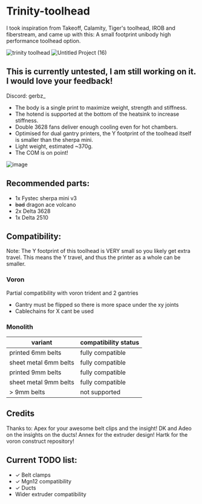 # __Trinity-toolhead__

I took inspiration from Takeoff, Calamity, Tiger's toolhead, IROB and fiberstream, and came up with this: 
A small footprint unibody high performance toolhead option.

![trinity toolhead](https://github.com/user-attachments/assets/41433778-24b4-4971-bae2-0df017a28b86)
![Untitled Project (16)](https://github.com/user-attachments/assets/cbb489eb-387c-4980-9744-d056e0c275b1)

## This is currently untested, I am still working on it. I would love your feedback!

Discord: gerbz_

* The body is a single print to maximize weight, strength and stiffness.
* The hotend is supported at the bottom of the heatsink to increase stiffness.
* Double 3628 fans deliver enough cooling even for hot chambers.
* Optimised for dual gantry printers, the Y footprint of the toolhead itself is smaller than the sherpa mini.
* Light weight, estimated ~370g.
* The COM is on point!
  
![image](https://github.com/user-attachments/assets/4b7fee9b-9277-448e-b6ef-d20bfc20db1b)

## Recommended parts:
* 1x Fystec sherpa mini v3
* ~~bad~~ dragon ace volcano
* 2x Delta 3628
* 1x Delta 2510

## Compatibility:

Note: The Y footprint of this toolhead is VERY small so you likely get extra travel. This means the Y travel, and thus the printer as a whole can be smaller.

### Voron
Partial compatibility with voron trident and 2 gantries 
* Gantry must be flipped so there is more space under the xy joints
* Cablechains for X cant be used

### Monolith

| variant | compatibility status |
|---------------|------------------|
| printed 6mm belts | fully compatible |
| sheet metal 6mm belts | fully compatible |
| printed 9mm belts | fully compatible |
| sheet metal 9mm belts | fully compatible |
| > 9mm belts | not supported |

## Credits
Thanks to:
Apex for your awesome belt clips and the insight!
DK and Adeo on the insights on the ducts!
Annex for the extruder design!
Hartk for the voron construct repository!

## Current TODO list:
* ✓ Belt clamps
* ✓ Mgn12 compatibility
* ✓ Ducts
* Wider extruder compatibility



